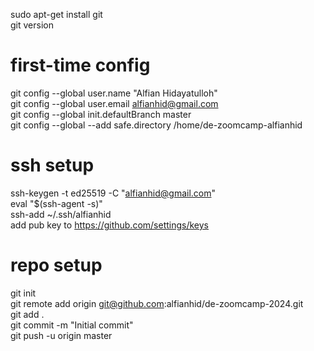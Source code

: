 sudo apt-get install git\
git version

# first-time config
git config --global user.name "Alfian Hidayatulloh"\
git config --global user.email alfianhid@gmail.com\
git config --global init.defaultBranch master\
git config --global --add safe.directory /home/de-zoomcamp-alfianhid

# ssh setup
ssh-keygen -t ed25519 -C "alfianhid@gmail.com"\
eval "$(ssh-agent -s)"\
ssh-add ~/.ssh/alfianhid\
add pub key to https://github.com/settings/keys

# repo setup
git init\
git remote add origin git@github.com:alfianhid/de-zoomcamp-2024.git\
git add .\
git commit -m "Initial commit"\
git push -u origin master